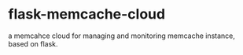 flask-memcache-cloud
====================

a memcahce cloud for managing and monitoring memcache instance, based on flask.
